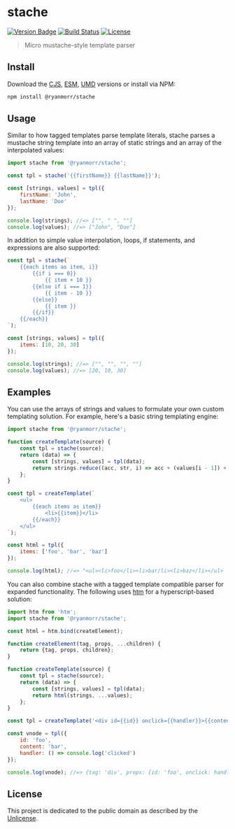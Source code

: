 # stache

[![Version Badge][version-image]][project-url]
[![Build Status][build-image]][build-url]
[![License][license-image]][license-url]

> Micro mustache-style template parser

## Install

Download the [CJS](https://github.com/ryanmorr/stache/raw/master/dist/stache.cjs.js), [ESM](https://github.com/ryanmorr/stache/raw/master/dist/stache.esm.js), [UMD](https://github.com/ryanmorr/stache/raw/master/dist/stache.umd.js) versions or install via NPM:

``` sh
npm install @ryanmorr/stache
```

## Usage

Similar to how tagged templates parse template literals, stache parses a mustache string template into an array of static strings and an array of the interpolated values:

``` javascript
import stache from '@ryanmorr/stache';

const tpl = stache('{{firstName}} {{lastName}}');

const [strings, values] = tpl({
    firstName: 'John',
    lastName: 'Doe'
});

console.log(strings); //=> ["", " ", ""]
console.log(values); //=> ["John", "Doe"]
```

In addition to simple value interpolation, loops, if statements, and expressions are also supported:

``` javascript
const tpl = stache(`
    {{each items as item, i}}
        {{if i === 0}}
            {{ item + 10 }}
        {{else if i === 1}}
            {{ item - 10 }}
        {{else}}
            {{ item }}
        {{/if}}
    {{/each}}
`);

const [strings, values] = tpl({
    items: [10, 20, 30]
});

console.log(strings); //=> ["", "", "", ""]
console.log(values); //=> [20, 10, 30]
```

## Examples

You can use the arrays of strings and values to formulate your own custom templating solution. For example, here's a basic string templating engine:

``` javascript
import stache from '@ryanmorr/stache';

function createTemplate(source) {
    const tpl = stache(source);
    return (data) => {
        const [strings, values] = tpl(data);
        return strings.reduce((acc, str, i) => acc + (values[i - 1]) + str);
    };
}

const tpl = createTemplate(`
    <ul>
        {{each items as item}}
            <li>{{item}}</li>
        {{/each}}
    </ul>
`);

const html = tpl({
    items: ['foo', 'bar', 'baz']
});

console.log(html); //=> "<ul><li>foo</li><li>bar/li><li>baz</li></ul>
```

You can also combine stache with a tagged template compatible parser for expanded functionality. The following uses [htm](https://github.com/developit/htm) for a hyperscript-based solution:

``` javascript
import htm from 'htm';
import stache from '@ryanmorr/stache';

const html = htm.bind(createElement);

function createElement(tag, props, ...children) {
    return {tag, props, children};
}

function createTemplate(source) {
    const tpl = stache(source);
    return (data) => {
        const [strings, values] = tpl(data);
        return html(strings, ...values);
    };
}

const tpl = createTemplate('<div id={{id}} onclick={{handler}}>{{content}}</div>');

const vnode = tpl({
    id: 'foo',
    content: 'bar',
    handler: () => console.log('clicked')
});

console.log(vnode); //=> {tag: 'div', props: {id: 'foo', onclick: handler}, children: ['bar']}
```

## License

This project is dedicated to the public domain as described by the [Unlicense](http://unlicense.org/).

[project-url]: https://github.com/ryanmorr/stache
[version-image]: https://badge.fury.io/gh/ryanmorr%2Fstache.svg
[build-url]: https://travis-ci.org/ryanmorr/stache
[build-image]: https://travis-ci.org/ryanmorr/stache.svg
[license-image]: https://img.shields.io/badge/license-Unlicense-blue.svg
[license-url]: UNLICENSE
